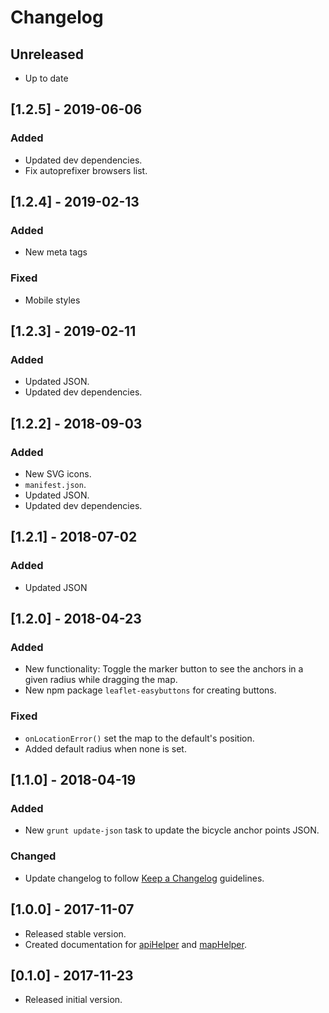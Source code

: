 # Changelog

## Unreleased

* Up to date

## [1.2.5] - 2019-06-06

### Added

* Updated dev dependencies.
* Fix autoprefixer browsers list.


## [1.2.4] - 2019-02-13

### Added

* New meta tags

### Fixed

* Mobile styles

## [1.2.3] - 2019-02-11

### Added

* Updated JSON.
* Updated dev dependencies.

## [1.2.2] - 2018-09-03

### Added

* New SVG icons.
* `manifest.json`.
* Updated JSON.
* Updated dev dependencies.

## [1.2.1] - 2018-07-02

### Added

* Updated JSON

## [1.2.0] - 2018-04-23

### Added

* New functionality: Toggle the marker button to see the anchors in a given radius while dragging the map.
* New npm package `leaflet-easybuttons` for creating buttons.

### Fixed

* `onLocationError()` set the map to the default's position.
* Added default radius when none is set.

## [1.1.0] - 2018-04-19

### Added

* New `grunt update-json` task to update the bicycle anchor points JSON.

### Changed

* Update changelog to follow [Keep a Changelog](http://keepachangelog.com/en/1.0.0/) guidelines.

## [1.0.0] - 2017-11-07

* Released stable version.
* Created documentation for [apiHelper](/docs/apiHelper.md) and [mapHelper](/docs/mapHelper.md).

## [0.1.0] - 2017-11-23

* Released initial version.
